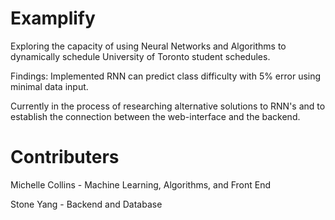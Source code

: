 # Examplify

Exploring the capacity of using Neural Networks and Algorithms to dynamically schedule University of Toronto student schedules.

Findings: Implemented RNN can predict class difficulty with 5% error using minimal data input.

Currently in the process of researching alternative solutions to RNN's and to establish the connection between the web-interface and the backend.

# Contributers

Michelle Collins - Machine Learning, Algorithms, and Front End

Stone Yang - Backend and Database
